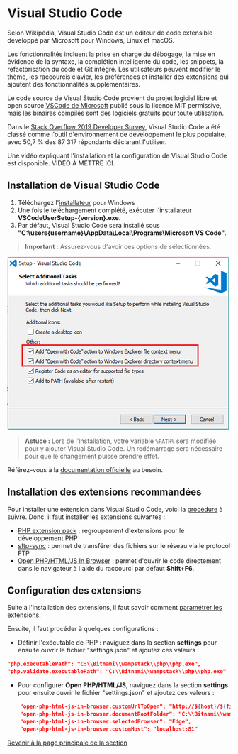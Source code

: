 # Visual Studio Code

Selon Wikipédia, Visual Studio Code est un éditeur de code extensible développé par Microsoft pour Windows, Linux et macOS.

Les fonctionnalités incluent la prise en charge du débogage, la mise en évidence de la syntaxe, la complétion intelligente du code, les snippets, la refactorisation du code et Git intégré. Les utilisateurs peuvent modifier le thème, les raccourcis clavier, les préférences et installer des extensions qui ajoutent des fonctionnalités supplémentaires.

Le code source de Visual Studio Code provient du projet logiciel libre et open source [VSCode de Microsoft](https://github.com/microsoft/vscode) publié sous la licence MIT permissive, mais les binaires compilés sont des logiciels gratuits pour toute utilisation.

Dans le [Stack Overflow 2019 Developer Survey](https://insights.stackoverflow.com/survey/2019), Visual Studio Code a été classé comme l'outil d'environnement de développement le plus populaire, avec 50,7 % des 87 317 répondants déclarant l'utiliser.

Une vidéo expliquant l'installation et la configuration de Visual Studio Code est disponible. VIDEO À METTRE ICI.

## Installation de Visual Studio Code

1. Téléchargez l'[installateur](https://go.microsoft.com/fwlink/?LinkID=534107) pour Windows
2. Une fois le téléchargement complété, exécuter l'installateur __VSCodeUserSetup-{version}.exe__.
3. Par défaut, Visual Studio Code sera installé sous __"C:\users\{username}\AppData\Local\Programs\Microsoft VS Code"__.

>**Important :** Assurez-vous d'avoir ces options de sélectionnées.

![Avoir Visual Studio Code dans le menu contextuel](../images/addContextMenuDuringInstallation.png)

>**Astuce :** Lors de l'installation, votre variable `%PATH%` sera modifiée pour y ajouter Visual Studio Code. Un redémarrage sera nécessaire pour que le changement puisse prendre effet.

Référez-vous à la [documentation officielle](https://code.visualstudio.com/docs/setup/windows) au besoin.

## Installation des extensions recommandées

Pour installer une extension dans Visual Studio Code, voici la [procédure](https://code.visualstudio.com/docs/editor/extension-gallery) à suivre. Donc, il faut installer les extensions suivantes :

- [PHP extension pack](https://marketplace.visualstudio.com/items?itemName=felixfbecker.php-pack) : regroupement d'extensions pour le développement PHP
- [sftp-sync](https://marketplace.visualstudio.com/items?itemName=liximomo.sftp) :  permet de transférer des fichiers sur le réseau via le protocol FTP
- [Open PHP/HTML/JS In Browser](https://marketplace.visualstudio.com/items?itemName=PrimaFuture.open-php-html-js-in-browser) : permet d'ouvrir le code directement dans le navigateur à l'aide du raccourci par défaut __Shift+F6__.

## Configuration des extensions

Suite à l'installation des extensions, il faut savoir comment [paramétrer les extensions](https://code.visualstudio.com/docs/getstarted/settings).

Ensuite, il faut procéder à quelques configurations :

- Définir l'exécutable de PHP : naviguez dans la section __settings__ pour ensuite ouvrir le fichier "settings.json" et ajoutez ces valeurs :

```json
"php.executablePath": "C:\\Bitnami\\wampstack\\php\\php.exe",
"php.validate.executablePath": "C:\\Bitnami\\wampstack\\php\\php.exe"
```

- Pour configurer __Open PHP/HTML/JS__, naviguez dans la section __settings__ pour ensuite ouvrir le fichier "settings.json" et ajoutez ces valeurs :

```json
    "open-php-html-js-in-browser.customUrlToOpen": "http://${host}/${fileBasename}",
    "open-php-html-js-in-browser.documentRootFolder": "C:\\Bitnami\\wampstack\\apache2\\htdocs",
    "open-php-html-js-in-browser.selectedBrowser": "Edge",
    "open-php-html-js-in-browser.customHost": "localhost:81"
```

[Revenir à la page principale de la section](README.md)
